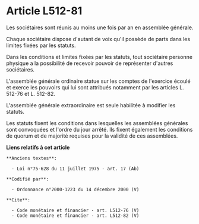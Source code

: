 # Article L512-81

Les sociétaires sont réunis au moins une fois par an en assemblée générale. 

Chaque sociétaire dispose d'autant de voix qu'il possède de parts dans les limites fixées par les statuts. 

Dans les conditions et limites fixées par les statuts, tout sociétaire personne physique a la possibilité de recevoir pouvoir
de représenter d'autres sociétaires. 

L'assemblée générale ordinaire statue sur les comptes de l'exercice écoulé et exerce les pouvoirs qui lui sont attribués
notamment par les articles L. 512-76 et L. 512-82. 

L'assemblée générale extraordinaire est seule habilitée à modifier les statuts. 

Les statuts fixent les conditions dans lesquelles les assemblées générales sont convoquées et l'ordre du jour arrêté. Ils
fixent également les conditions de quorum et de majorité requises pour la validité de ces assemblées.

**Liens relatifs à cet article**

	**Anciens textes**:

	  - Loi n°75-628 du 11 juillet 1975 - art. 17 (Ab)

	**Codifié par**:

	  - Ordonnance n°2000-1223 du 14 décembre 2000 (V)

	**Cite**:

	  - Code monétaire et financier - art. L512-76 (V)
	  - Code monétaire et financier - art. L512-82 (V)
